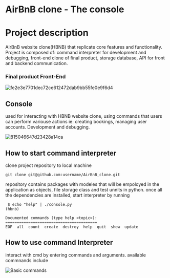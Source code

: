 # AirBnB clone - The console

# Project description
AirBnB website clone(HBNB) that replicate core features and functionality. Project is composed of: command interpreter for development and debugging, front-end clone of final product, storage database, API for front and backend communication.
### Final product Front-End
![fe2e3e7701dec72ce612472dab9bb55fe0e9f6d4](https://github.com/davewrld/AirBnB_clone/assets/38528122/b8a3d1c3-48d9-499c-a384-d505f4d1ef61)

## Console 
used for interacting   with HBNB website clone, using commands that users can perform variouse actions ie: creating bookings, managing user accounts. Development and debugging.

![815046647d23428a14ca](https://github.com/davewrld/AirBnB_clone/assets/38528122/a57f6c95-43e1-43ab-819d-e97de163ebbd)


## How to start command interpreter
clone project repository to local machine
```
git clone git@github.com:username/AirBnB_clone.git
```
repository contains packages with modeles that will be empoloyed in the application as objects, file storage class and test unnits in python.
once all the dependencies are installed, start interpreter by running
```
 $ echo "help" | ./console.py
(hbnb)

Documented commands (type help <topic>):
========================================
EOF  all  count  create  destroy  help  quit  show  update
```

## How to use command Interpreter 
interact with cmd by entering commands and arguments. available commnands include

![Basic commands](https://s3.amazonaws.com/alx-intranet.hbtn.io/uploads/medias/2018/6/815046647d23428a14ca.png?X-Amz-Algorithm=AWS4-HMAC-SHA256&X-Amz-Credential=AKIARDDGGGOUSBVO6H7D%2F20230626%2Fus-east-1%2Fs3%2Faws4_request&X-Amz-Date=20230626T073952Z&X-Amz-Expires=86400&X-Amz-SignedHeaders=host&X-Amz-Signature=880ae431174f8a86672945f824acc5e57a286468fae70b740d790a2174d7d158)

